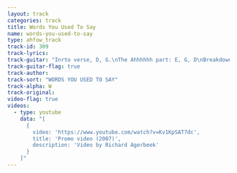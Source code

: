 ```yaml
---
layout: track
categories: track
title: Words You Used To Say
name: words-you-used-to-say
type: ahfow_track
track-id: 309
track-lyrics: 
track-guitar: "Inrto verse, D, G.\nThe Ahhhhhh part: E, G, D\nBreakdown: G, F, D,\nEnd of break down: G, F, D, C, D\n\n(provided by Drew)"
track-guitar-flag: true
track-author: 
track-sort: "WORDS YOU USED TO SAY"
track-alpha: W
track-original: 
video-flag: true
videos:
  - type: youtube
    data: "[
      { 
        video: 'https://www.youtube.com/watch?v=Kv1KpSAT7dc',
        title: 'Promo video (2007)',
        description: 'Video by Richard Agerbeek'
      }
    ]"
---
```

